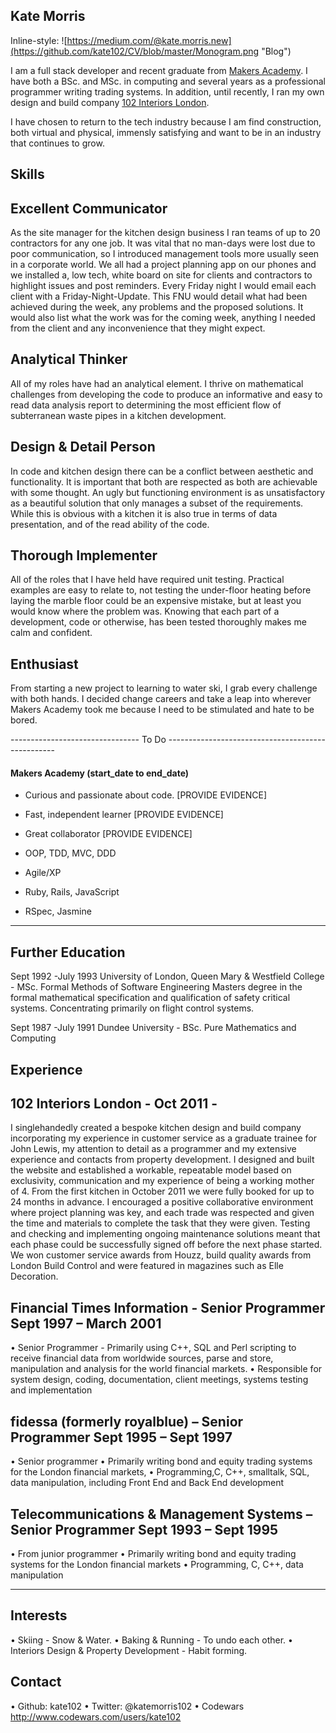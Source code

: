 ## Kate Morris



Inline-style: 
![https://medium.com/@kate.morris.new](https://github.com/kate102/CV/blob/master/Monogram.png "Blog")

I am a full stack developer and recent graduate from [Makers Academy](https://makers.tech/). I have both a BSc. and MSc. in computing and several years as a professional programmer writing trading systems. In addition, until recently, I ran my own design and build company [102 Interiors London](www.102interiors.co.uk).

I have chosen to return to the tech industry because I am find construction, both virtual and physical, immensly satisfying and want to be in an industry that continues to grow.

## Skills

## Excellent Communicator
As the site manager for the kitchen design business I ran teams of up to 20 contractors for any one job. It was vital that no man-days were lost due to poor communication, so I introduced management tools more usually seen in a corporate world. We all had a project planning app on our phones and we installed a, low tech, white board on site for clients and contractors to highlight issues and post reminders. Every Friday night I would email each client with a Friday-Night-Update. This FNU would detail what had been achieved during the week, any problems and the proposed solutions. It would also list what the work was for the coming week, anything I needed from the client and any inconvenience that they might expect.

## Analytical Thinker
All of my roles have had an analytical element. I thrive on mathematical challenges from developing the code to produce an informative and easy to read data analysis report to determining the most efficient flow of subterranean waste pipes in a kitchen development.


## Design & Detail Person
In code and kitchen design there can be a conflict between aesthetic and functionality. It is important that both are respected as both are achievable with some thought. An ugly but functioning environment is as unsatisfactory as a beautiful solution that only manages a subset of the requirements. While this is obvious with a kitchen it is also true in terms of data presentation, and of the read ability of the code.

## Thorough Implementer
All of the roles that I have held have required unit testing. Practical examples are easy to relate to, not testing the under-floor heating before laying the marble floor could be an expensive mistake, but at least you would know where the problem was. Knowing that each part of a development, code or otherwise, has been tested thoroughly makes me calm and confident.

## Enthusiast
From starting a new project to learning to water ski, I grab every challenge with both hands. I decided change careers and take a leap into wherever Makers Academy took me because I need to be stimulated and hate to be bored.

-------------------------------- To Do --------------------------------------------------
#### Makers Academy (start_date to end_date)

- Curious and passionate about code. [PROVIDE EVIDENCE]
- Fast, independent learner [PROVIDE EVIDENCE]
- Great collaborator [PROVIDE EVIDENCE]

- OOP, TDD, MVC, DDD
- Agile/XP
- Ruby, Rails, JavaScript
- RSpec, Jasmine

-------------------------------------------------------------------------------------

## Further Education
Sept 1992 -July 1993
University of London, Queen Mary & Westfield College - MSc. Formal Methods of Software Engineering
Masters degree in the formal mathematical specification and qualification of safety critical systems. Concentrating primarily on flight control systems.

Sept 1987 -July 1991
Dundee University - BSc. Pure Mathematics and Computing


## Experience


## 102 Interiors London - Oct 2011 - 
I singlehandedly created a bespoke kitchen design and build company incorporating my experience in customer service as a graduate trainee for John Lewis, my attention to detail as a programmer and my extensive experience and contacts from property development. I designed and built the website and established a workable, repeatable model based on exclusivity, communication and my experience of being a working mother of 4. From the first kitchen in October 2011 we were fully booked for up to 24 months in advance. I encouraged a positive collaborative environment where project planning was key, and each trade was respected and given the time and materials to complete the task that they were given. Testing and checking and implementing ongoing maintenance solutions meant that each phase could be successfully signed off before the next phase started. We won customer service awards from Houzz, build quality awards from London Build Control and were featured in magazines such as Elle Decoration.  

## Financial Times Information - Senior Programmer Sept 1997 – March 2001
• Senior Programmer - Primarily using C++, SQL and Perl scripting to receive financial data from worldwide sources, parse and store, manipulation and analysis for the world financial markets.
• Responsible for system design, coding, documentation, client meetings, systems testing and implementation

## fidessa (formerly royalblue) – Senior Programmer Sept 1995 – Sept 1997
• Senior programmer
• Primarily writing bond and equity trading systems for the London financial markets, 
• Programming,C, C++, smalltalk, SQL, data manipulation, including Front End and Back End development

## Telecommunications & Management Systems – Senior Programmer Sept 1993 – Sept 1995
• From junior programmer
• Primarily writing bond and equity trading systems for the London financial markets
• Programming, C, C++, data manipulation

--------------------------------------------------------------------------------------------------
## Interests
•	Skiing - Snow & Water.
•	Baking & Running - To undo each other.
•	Interiors Design & Property Development - Habit forming.

## Contact
•	Github: kate102
•	Twitter: @katemorris102
•	Codewars http://www.codewars.com/users/kate102

